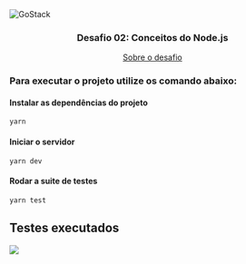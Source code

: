 <img alt="GoStack" src="https://storage.googleapis.com/golden-wind/bootcamp-gostack/header-desafios.png" />

<h3 align="center">
  Desafio 02: Conceitos do Node.js
</h3>

<p align="center">
  <a href="https://github.com/Rocketseat/bootcamp-gostack-desafios/blob/master/desafio-conceitos-nodejs/README.md#rocket-sobre-o-desafio">Sobre o desafio</a>
</p>

### Para executar o projeto utilize os comando abaixo:

#### Instalar as dependências do projeto
`yarn`

#### Iniciar o servidor
`yarn dev`

#### Rodar a suite de testes
`yarn test`

## Testes executados
<img src="https://i.imgur.com/AbVTJa2.png" />
